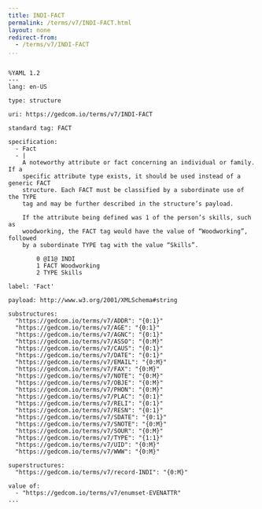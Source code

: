 ```yaml
---
title: INDI-FACT
permalink: /terms/v7/INDI-FACT.html
layout: none
redirect-from:
  - /terms/v7/INDI-FACT
...
```


```

%YAML 1.2
---
lang: en-US

type: structure

uri: https://gedcom.io/terms/v7/INDI-FACT

standard tag: FACT

specification:
  - Fact
  - |
    A noteworthy attribute or fact concerning an individual or family. If a
    specific attribute type exists, it should be used instead of a generic FACT
    structure. Each FACT must be classified by a subordinate use of the TYPE
    tag and may be further described in the structure’s payload.
    
    If the attribute being defined was 1 of the person’s skills, such as
    woodworking, the FACT tag would have the value of “Woodworking”, followed
    by a subordinate TYPE tag with the value “Skills”.
    
        0 @I1@ INDI
        1 FACT Woodworking
        2 TYPE Skills

label: 'Fact'

payload: http://www.w3.org/2001/XMLSchema#string

substructures:
  "https://gedcom.io/terms/v7/ADDR": "{0:1}"
  "https://gedcom.io/terms/v7/AGE": "{0:1}"
  "https://gedcom.io/terms/v7/AGNC": "{0:1}"
  "https://gedcom.io/terms/v7/ASSO": "{0:M}"
  "https://gedcom.io/terms/v7/CAUS": "{0:1}"
  "https://gedcom.io/terms/v7/DATE": "{0:1}"
  "https://gedcom.io/terms/v7/EMAIL": "{0:M}"
  "https://gedcom.io/terms/v7/FAX": "{0:M}"
  "https://gedcom.io/terms/v7/NOTE": "{0:M}"
  "https://gedcom.io/terms/v7/OBJE": "{0:M}"
  "https://gedcom.io/terms/v7/PHON": "{0:M}"
  "https://gedcom.io/terms/v7/PLAC": "{0:1}"
  "https://gedcom.io/terms/v7/RELI": "{0:1}"
  "https://gedcom.io/terms/v7/RESN": "{0:1}"
  "https://gedcom.io/terms/v7/SDATE": "{0:1}"
  "https://gedcom.io/terms/v7/SNOTE": "{0:M}"
  "https://gedcom.io/terms/v7/SOUR": "{0:M}"
  "https://gedcom.io/terms/v7/TYPE": "{1:1}"
  "https://gedcom.io/terms/v7/UID": "{0:M}"
  "https://gedcom.io/terms/v7/WWW": "{0:M}"

superstructures:
  "https://gedcom.io/terms/v7/record-INDI": "{0:M}"

value of:
  - "https://gedcom.io/terms/v7/enumset-EVENATTR"
...

```
